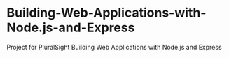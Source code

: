 # Building-Web-Applications-with-Node.js-and-Express
Project for PluralSight Building Web Applications with Node.js and Express
